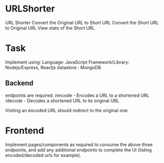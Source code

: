 # URLShorter
URL Shorter
Convert the Original URL to Short URL
Convert the Short URL to Original URL
View stats of the Short URL

# Task
Implement using:
Language: JavaScript
Framework/Library: Nodejs/Express, Reactjs
datastore : MongoDB

## Backend 
endpoints are required:
/encode - Encodes a URL to a shortened URL
/decode - Decodes a shortened URL to its original URL


Visiting an encoded URL should redirect to the original one.

# Frontend
Implement pages/components as required to consume the above three endpoints, and add any additional endpoints to complete the UI (listing encoded/decoded urls for example).

